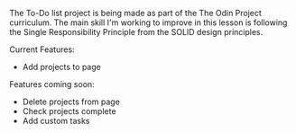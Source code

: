 The To-Do list project is being made as part of the The Odin Project curriculum. The main skill I'm working to improve in this lesson is following the Single Responsibility Principle from the SOLID design principles.

Current Features:
 - Add projects to page

Features coming soon:
 - Delete projects from page
 - Check projects complete 
 - Add custom tasks